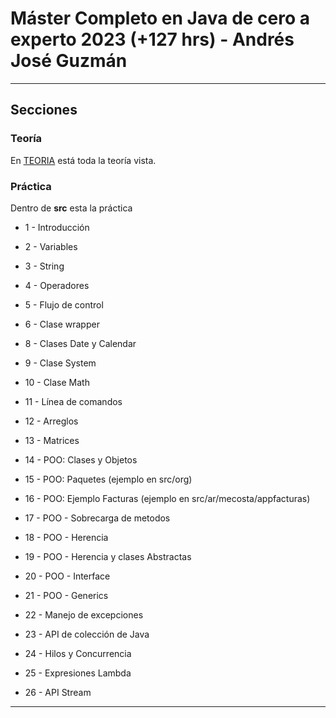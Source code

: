 # Máster Completo en Java de cero a experto 2023 (+127 hrs) - Andrés José Guzmán

---

## Secciones

### Teoría


En [TEORIA](https://github.com/rolycore/masterCompletoEnJava-main/blob/main/TEORIA.md) está toda la teoría vista.

###  Práctica

Dentro de **src** esta la práctica

- 1 - Introducción

- 2 - Variables

- 3 - String

- 4 - Operadores

- 5 - Flujo de control

- 6 - Clase wrapper

- 8 - Clases Date y Calendar

- 9 - Clase System

- 10 -  Clase Math

- 11 - Línea de comandos

- 12 - Arreglos

- 13 - Matrices

- 14 - POO: Clases y Objetos

- 15 - POO: Paquetes (ejemplo en src/org)

- 16 - POO: Ejemplo Facturas (ejemplo en src/ar/mecosta/appfacturas)

- 17 - POO - Sobrecarga de metodos

- 18 - POO - Herencia

- 19 - POO - Herencia y clases Abstractas

- 20 - POO - Interface

- 21 - POO - Generics

- 22 - Manejo de excepciones

- 23 - API de colección de Java

- 24 - Hilos y Concurrencia

- 25 - Expresiones Lambda

- 26 - API Stream

---
